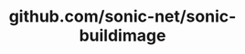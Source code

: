 ---
layout: post
title: github.com/sonic-net/sonic-buildimage
categories: link
tags: [انگلیسی, گیت‌هاب, برنامه‌نویسی]
---